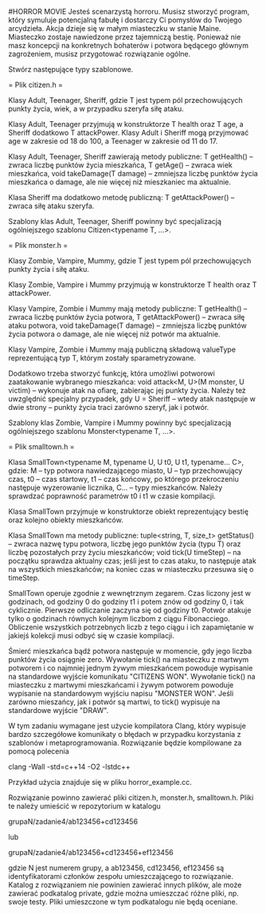 #HORROR MOVIE
Jesteś scenarzystą horroru. Musisz stworzyć program, który symuluje potencjalną
fabułę i dostarczy Ci pomysłów do Twojego arcydzieła. Akcja dzieje się w małym
miasteczku w stanie Maine. Miasteczko zostaje nawiedzone przez tajemniczą bestię.
Ponieważ nie masz koncepcji na konkretnych bohaterów i potwora będącego głównym
zagrożeniem, musisz przygotować rozwiązanie ogólne.

Stwórz następujące typy szablonowe.

= Plik citizen.h =

Klasy Adult<typename T>, Teenager<typename T>, Sheriff<typename T>, gdzie T
jest typem pól przechowujących punkty życia, wiek, a w przypadku szeryfa siłę
ataku.

Klasy Adult, Teenager przyjmują w konstruktorze T health oraz T age, a Sheriff
dodatkowo T attackPower. Klasy Adult i Sheriff mogą przyjmować age w zakresie
od 18 do 100, a Teenager<T> w zakresie od 11 do 17.

Klasy Adult, Teenager, Sheriff zawierają metody publiczne:
T getHealth() – zwraca liczbę punktów życia mieszkańca,
T getAge() – zwraca wiek mieszkańca,
void takeDamage(T damage) – zmniejsza liczbę punktów życia mieszkańca o damage,
ale nie więcej niż mieszkaniec ma aktualnie.

Klasa Sheriff ma dodatkowo metodę publiczną:
T getAttackPower() – zwraca siłę ataku szeryfa.

Szablony klas Adult, Teenager, Sheriff powinny być specjalizacją ogólniejszego
szablonu Citizen<typename T, ...>.

= Plik monster.h =

Klasy Zombie<typename T>, Vampire<typename T>, Mummy<typename T>, gdzie T jest
typem pól przechowujących punkty życia i siłę ataku.

Klasy Zombie, Vampire i Mummy przyjmują w konstruktorze T health oraz
T attackPower.

Klasy Vampire, Zombie i Mummy mają metody publiczne:
T getHealth() – zwraca liczbę punktów życia potwora,
T getAttackPower() – zwraca siłę ataku potwora,
void takeDamage(T damage) – zmniejsza liczbę punktów życia potwora o damage,
ale nie więcej niż potwór ma aktualnie.

Klasy Vampire, Zombie i Mummy mają publiczną składową valueType reprezentującą
typ T, którym zostały sparametryzowane.

Dodatkowo trzeba stworzyć funkcję, która umożliwi potworowi zaatakowanie
wybranego mieszkańca:
void attack<M, U>(M monster, U victim) – wykonuje atak na ofiarę, zabierając
jej punkty życia.  Należy też uwzględnić specjalny przypadek, gdy U = Sheriff<T>
– wtedy atak następuje w dwie strony – punkty życia traci zarówno szeryf, jak
i potwór.

Szablony klas Zombie, Vampire i Mummy powinny być specjalizacją ogólniejszego
szablonu Monster<typename T, ...>.

= Plik smalltown.h =

Klasa SmallTown<typename M, typename U, U t0, U t1, typename... C>, gdzie:
M – typ potwora nawiedzającego miasto,
U – typ przechowujący czas,
t0 – czas startowy,
t1 – czas końcowy, po którego przekroczeniu następuje wyzerowanie licznika,
C... – typy mieszkańców.
Należy sprawdzać poprawność parametrów t0 i t1 w czasie kompilacji.

Klasa SmallTown przyjmuje w konstruktorze obiekt reprezentujący bestię oraz
kolejno obiekty mieszkańców.

Klasa SmallTown ma metody publiczne:
tuple<string, T, size_t> getStatus() – zwraca nazwę typu potwora, liczbę jego
punktów życia (typu T) oraz liczbę pozostałych przy życiu mieszkańców;
void tick(U timeStep) – na początku sprawdza aktualny czas; jeśli jest to
czas ataku, to następuje atak na wszystkich mieszkańców; na koniec czas
w miasteczku przesuwa się o timeStep.

SmallTown operuje zgodnie z wewnętrznym zegarem. Czas liczony jest w godzinach,
od godziny 0 do godziny t1 i potem znów od godziny 0, i tak cyklicznie. Pierwsze
odliczanie zaczyna się od godziny t0. Potwór atakuje tylko o godzinach równych
kolejnym liczbom z ciągu Fibonacciego. Obliczenie wszystkich potrzebnych liczb
z tego ciągu i ich zapamiętanie w jakiejś kolekcji musi odbyć się w czasie
kompilacji.

Śmierć mieszkańca bądź potwora następuje w momencie, gdy jego liczba punktów
życia osiągnie zero. Wywołanie tick() na miasteczku z martwym potworem i co
najmniej jednym żywym mieszkańcem powoduje wypisanie na standardowe wyjście
komunikatu "CITIZENS WON". Wywołanie tick() na miasteczku z martwymi
mieszkańcami i żywym potworem powoduje wypisanie na standardowym wyjściu napisu
"MONSTER WON". Jeśli zarówno mieszańcy, jak i potwór są martwi, to tick()
wypisuje na standardowe wyjście "DRAW".

W tym zadaniu wymagane jest użycie kompilatora Clang, który wypisuje bardzo
szczegółowe komunikaty o błędach w przypadku korzystania z szablonów
i metaprogramowania. Rozwiązanie będzie kompilowane za pomocą polecenia

clang -Wall -std=c++14 -O2 -lstdc++

Przykład użycia znajduje się w pliku horror_example.cc.

Rozwiązanie powinno zawierać pliki citizen.h, monster.h, smalltown.h.
Pliki te należy umieścić w repozytorium w katalogu

grupaN/zadanie4/ab123456+cd123456

lub

grupaN/zadanie4/ab123456+cd123456+ef123456

gdzie N jest numerem grupy, a ab123456, cd123456, ef123456 są identyfikatorami
członków zespołu umieszczającego to rozwiązanie.
Katalog z rozwiązaniem nie powinien zawierać innych plików, ale może zawierać
podkatalog private, gdzie można umieszczać różne pliki, np. swoje testy. Pliki
umieszczone w tym podkatalogu nie będą oceniane.
